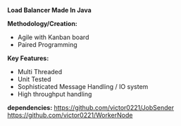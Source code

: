 **Load Balancer Made In Java**

**Methodology/Creation:**
  - Agile with Kanban board
  - Paired Programming

**Key Features:**
  - Multi Threaded
  - Unit Tested
  - Sophisticated Message Handling / IO system
  - High throughput handling

**dependencies:**
https://github.com/victor0221/JobSender
https://github.com/victor0221/WorkerNode
